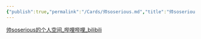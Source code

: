 ```yaml
---
{"publish":true,"permalink":"/Cards/帅soserious.md","title":"帅soserious","created":"2022-12-11","modified":"2023-03-14","published":"2025-07-12T18:37:12.386+08:00","cssclasses":""}
---
```



[帅soserious的个人空间_哔哩哔哩_bilibili](https://space.bilibili.com/66391032?spm_id_from=333.337.0.0)